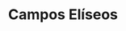 ---
layout: bairro
title: Campos Elíseos
regiao: zona-central
pb: "!1m18!1m12!1m3!1d14631.750271911696!2d-46.645724999999935!3d-23.534747799999987!2m3!1f0!2f0!3f0!3m2!1i1024!2i768!4f13.1!3m3!1m2!1s0x94ce58423abe6eb3%3A0x9fe0fc5d7dd25ad7!2sCampos+El%C3%ADseos%2C+S%C3%A3o+Paulo+-+State+of+S%C3%A3o+Paulo!5e0!3m2!1sen!2sbr!4v1427318078375"
flickr_id: https://c1.staticflickr.com/8/7646/16700805920
secret: b8f9c1da1b
secret1600: bfb682ca25
secret2048: 56f03c540d
---
